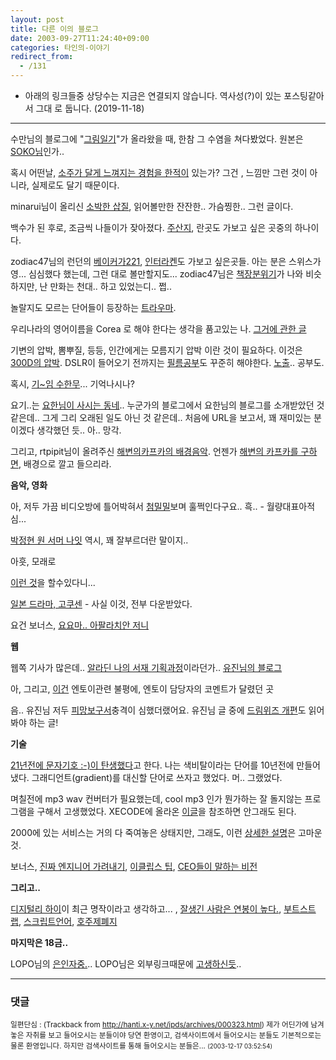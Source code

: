 ```yaml
---
layout: post
title: 다른 이의 블로그
date: 2003-09-27T11:24:40+09:00
categories: 타인의-이야기
redirect_from:
  - /131
---
```


* 아래의 링크들중 상당수는 지금은 연결되지 않습니다. 역사성(?)이 있는 포스팅같아서 그대
로 둡니다. (2019-11-18)

* * *

수만님의 블로그에 "<a href="http://www.sumanpark.com/2003_09_01_suman_arc.html#106363033792673850" target=bb>그림일기</a>"가 올라왔을 때, 한참 그 수염을 쳐다봤었다. 원본은 <a href="http://mono.soko.co.kr/links.php?itemid=274" target=bb>SOKO님</a>인가..

혹시 어떤날, <a href="http://www.redwolf.pe.kr/myweblog/archives/000169.html" target=bb>소주가 달게 느껴지는 경험을 한적이</a> 있는가? 그건 , 느낌만 그런 것이 아니라, 실제로도 달기 때문이다.

minarui님이 올리신 <a href="http://www.jacopast.com/minarui/archives/000742.html" target=bb>소박한 삽질</a>, 읽어볼만한 잔잔한.. 가슴찡한.. 그런 글이다.

백수가 된 후로, 조금씩 나들이가 잦아졌다. <a href="http://www.xecode.com/blog/archives/2003/09/20030924_000246.html" target=bb>주산지</a>, 란곳도 가보고 싶은 곳중의 하나이다.

zodiac47님의 런던의 <a href="http://zodiac47.egloos.com/33167" target=bb>베이커가221</a>, <a href="http://zodiac47.egloos.com/31205" target=bb>인터라켄</a>도 가보고 싶은곳들. 아는 분은 스위스가 영... 심심했다 했는데, 그런 대로 볼만할지도... zodiac47님은 <a href="http://zodiac47.egloos.com/16134" target=bb>책장분위기</a>가 나와 비슷하지만, 난 만화는 천대.. 하고 있었는디.. 쩝..

놀랄지도 모르는 단어들이 등장하는 <a href="http://lhjrules.cafe24.com/MT/archives/000302.html" target=bb>트라우마</a>.

우리나라의 영어이름을 Corea 로 해야 한다는 생각을 품고있는 나. <a href="http://www.docuverse.com/blog/donpark/2003/08/26.html#a839" target=bb>그거에 관한 글</a>

기변의 압박, 뽐뿌질, 등등, 인간에게는 모름지기 압박 이란 것이 필요하다. 이것은 <a href="http://zodiac47.egloos.com/45886" target=bb>300D의 압박</a>. DSLR이 들어오기 전까지는 <a href="http://luxojr.co.kr/pmac/weblog.php?id=P44" target=bb>필름공부</a>도 꾸준히 해야한다. <a href="http://luxojr.co.kr/pmac/weblog.php?id=P41" target=bb>노출</a>.. 공부도.

혹시, <a href="http://lhjrules.cafe24.com/MT/archives/000293.html" target=bb>기~임 수한무</a>... 기억나시나?

요기..는 <a href="http://www.aja-adsl.com/mt/archives/000036.html" target=bb>요한님이 사시는 동네</a>.. 누군가의 블로그에서 요한님의 블로그를 소개받았던 것 같은데.. 그게 그리 오래된 일도 아닌 것 같은데.. 처음에 URL을 보고서, 꽤 재미있는 분이겠다 생각했던 듯.. 아.. 망각.

그리고, rtpipit님이 올려주신 <a href="http://rtpipit.zim.to/blog/weblog.php?id=P87" target=bb>해변의카프카의 배경음악</a>. 언젠가 <a href="/152" target=bb>해변의 카프카를 구하면</a>, 배경으로 깔고 들으리라.

<B>음악, 영화</B>

아, 저두 가끔 비디오방에 틀어박혀서 <a href="http://www.youzin.com/blog/archives/000086.html" target=bb>첨밀밀</a>보며 훌쩍인다구요.. 흑.. - 월량대표아적심...

<a href="http://rtpipit.zim.to/blog/more.php?id=125_0_1_0_M" target=bb>박정현 원 서머 나잇</a> 역시, 꽤 잘부르더란 말이지..

아흣, 모래로 <a href="http://www.jacopast.com/minarui/archives/000775.html" target=bb>

이런 것</a>을 할수있다니...

<a href="http://mtgear.net/archives/000051.php" target=bb>일본 드라마, 고쿠센</a> - 사실 이것, 전부 다운받았다.

요건 보너스, <a href="http://mylomo.net/blog/weblog.php?id=P27" target=bb>요요마.. 아팔라치안 저니</a>

<B>웹</B>

웹쪽 기사가 많은데.. <a href="http://typemode.com/archives/2003/09/18.html#000506" target=bb>알라딘 나의 서재 기획과정</a>이라던가.. <a href="http://www.youzin.com/blog/archives/000076.html" target=bb>유진님의 블로그</a>

아, 그리고, <a href="http://www.uncanni.net/blog/archives/000101.html" target=bb>이건</a> 엔토이관련 불평에, 엔토이 담당자의 코멘트가 달렸던 곳

음.. 유진님 저두 <a href="http://www.youzin.com/blog/archives/000055.html" target=bb>피망보구서</a>충격이 심했더랬어요. 유진님 글 중에 <a href="http://www.youzin.com/blog/archives/000059.html" target=bb>드림위즈 개편</a>도 읽어봐야 하는 글!

<B>기술</B>

<a href="http://blog.webservices.or.kr/hollobit/archives/000053.html" target=bb>21년전에 문자기호 :-)이 탄생했다</a>고 한다. 나는 색비탈이라는 단어를 10년전에 만들어냈다. 그래디언트(gradient)를 대신할 단어로 쓰자고 했었다. 머.. 그랬었다.

며칠전에 mp3 wav 컨버터가 필요했는데, cool mp3 인가 뭔가하는 잘 돌지않는 프로그램을 구해서 고생했었다. XECODE에 올라온 <a href="http://www.xecode.com/blog/archives/2003/09/20030924_000243.html" target=bb>이글</a>을 참조하면 안그래도 된다.

2000에 있는 서비스는 거의 다 죽여놓은 상태지만, 그래도, 이런 <a href="http://www.xecode.com/blog/archives/000231.html" target=bb>상세한 설명</a>은 고마운 것.

보너스, <a href="http://www.uncanni.net/blog/archives/000134.html" target=bb>진짜 엔지니어 가려내기</a>, <a href="http://www.redwolf.pe.kr/myweblog/archives/000170.html" target=bb>이클립스 팁</a>, <a href="http://netfusion.new21.net/MT/archives/000205.html" target=bb>CEO들이 말하는 비전</a>

<B>그리고..</B>

<a href="http://cyana.cafe24.com/rtbc/archives/000132.html" target=bb>디지털리 하이</a>이 최근 명작이라고 생각하고... , <a href="http://cyana.cafe24.com/rtbc/archives/000143.html" target=bb>잘생긴 사람은 연봉이 높다.</a>, <a href="http://cyana.cafe24.com/rtbc/archives/000142.html" target=bb>부트스트랩</a>, <a href="http://cyana.cafe24.com/rtbc/archives/000139.html" target=bb>스크립트언어</a>, <a href="http://cyana.cafe24.com/rtbc/archives/000137.html" target=bb>호주제폐지</a>

<B>마지막은 18금..</B>

LOPO님의 <a href="http://lhjrules.cafe24.com/MT/archives/000292.html" target=bb>은인자중.</a>.. LOPO님은 외부링크때문에 <a href="http://lhjrules.cafe24.com/MT/archives/000300.html" target=bb>고생하신듯</a>..

* * *

### 댓글



<!--- cmt:272 --->
<!--- mail: --->
<!--- parent:0 --->

<small>일편단심 : <!-- ping:272 ---> (Trackback from <a href='http://hanti.x-y.net/ipds/archives/000323.html'>http://hanti.x-y.net/ipds/archives/000323.html</a>) 제가 어딘가에 남겨놓은 자취를 보고 들어오시는 분들이야 당연 환영이고, 검색사이트에서 들어오시는 분들도 기본적으로는 물론 환영입니다. 하지만 검색사이트를 통해 들어오시는 분들은... <small>(2003-12-17 03:52:54)</small></small>

